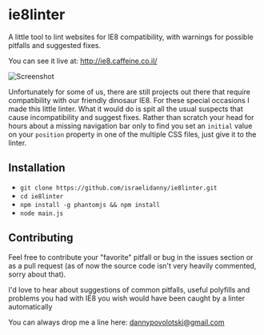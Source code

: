 # ie8linter
A little tool to lint websites for IE8 compatibility, with warnings for possible pitfalls and suggested fixes.

You can see it live at:
http://ie8.caffeine.co.il/

![Screenshot](https://raw.githubusercontent.com/israelidanny/ie8linter/master/screenshot.png)

Unfortunately for some of us, there are still projects out there that require compatibility with our friendly dinosaur IE8. For these special occasions I made this little linter. What it would do is spit all the usual suspects that cause incompatibility and suggest fixes. Rather than scratch your head for hours about a missing navigation bar only to find you set an `initial` value on your `position` property in one of the multiple CSS files, just give it to the linter.

## Installation
- `git clone https://github.com/israelidanny/ie8linter.git`
- `cd ie8linter`
- `npm install -g phantomjs && npm install`
- `node main.js`

## Contributing
Feel free to contribute your "favorite" pitfall or bug in the issues section or as a pull request (as of now the source code isn't very heavily commented, sorry about that).

I'd love to hear about suggestions of common pitfalls, useful polyfills and problems you had with IE8 you wish would have been caught by a linter automatically

You can always drop me a line here:
dannypovolotski@gmail.com
